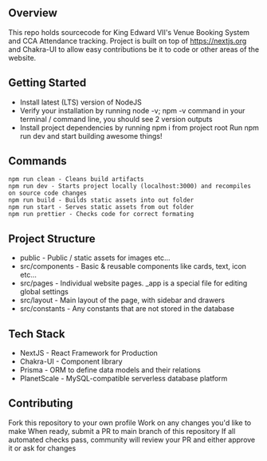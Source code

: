 ## Overview

This repo holds sourcecode for King Edward VII's Venue Booking System and CCA Attendance tracking. Project is built on top of https://nextjs.org and Chakra-UI to allow easy contributions be it to code or other areas of the website.

## Getting Started

* Install latest (LTS) version of NodeJS
* Verify your installation by running node -v; npm -v command in your terminal / command line, you should see 2 version outputs
* Install project dependencies by running npm i from project root
Run npm run dev and start building awesome things!

## Commands

    npm run clean - Cleans build artifacts
    npm run dev - Starts project locally (localhost:3000) and recompiles on source code changes
    npm run build - Builds static assets into out folder
    npm run start - Serves static assets from out folder
    npm run prettier - Checks code for correct formating

## Project Structure

* public - Public / static assets for images etc...
* src/components - Basic & reusable components like cards, text, icon etc...
* src/pages - Individual website pages. \_app is a special file for editing global settings
* src/layout - Main layout of the page, with sidebar and drawers
* src/constants - Any constants that are not stored in the database

## Tech Stack

* NextJS - React Framework for Production
* Chakra-UI - Component library
* Prisma - ORM to define data models and their relations
* PlanetScale - MySQL-compatible serverless database platform

## Contributing

Fork this repository to your own profile
Work on any changes you'd like to make
When ready, submit a PR to main branch of this repository
If all automated checks pass, community will review your PR and either approve it or ask for changes
